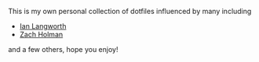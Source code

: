This is my own personal collection of dotfiles influenced by many including 
- [Ian Langworth](http://github.com/statico)
- [Zach Holman](https://github.com/holman/)

and a few others, hope you enjoy! 
